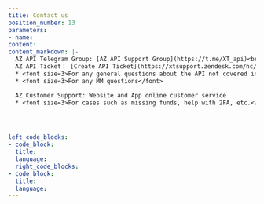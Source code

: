 ```yaml
---
title: Contact us
position_number: 13
parameters:
- name:
content:
content_markdown: |-
  AZ API Telegram Group: [AZ API Support Group](https://t.me/XT_api)<br />
  AZ API Ticket： [Create API Ticket](https://xtsupport.zendesk.com/hc/zh-cn/requests/new?ticket_form_id=14988676408857)
  * <font size=3>For any general questions about the API not covered in the documentation.</font>
  * <font size=3>For any MM questions</font>

  AZ Customer Support: Website and App online customer service
  * <font size=3>For cases such as missing funds, help with 2FA, etc.</font>




left_code_blocks:
- code_block:
  title:
  language:
  right_code_blocks:
- code_block:
  title:
  language:
---
```

